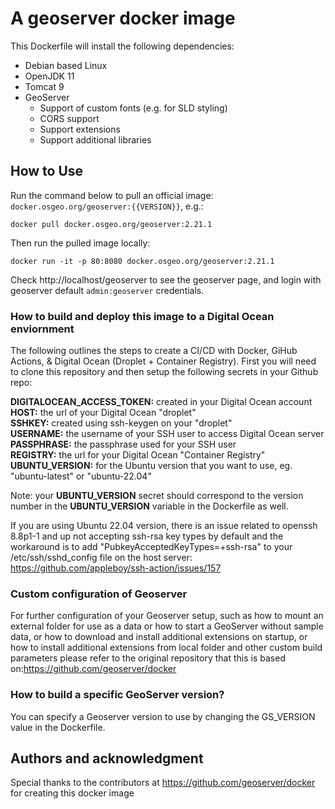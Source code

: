 # A geoserver docker image

This Dockerfile will install the following dependencies:

* Debian based Linux
* OpenJDK 11
* Tomcat 9
* GeoServer
  * Support of custom fonts (e.g. for SLD styling)
  * CORS support
  * Support extensions
  * Support additional libraries

## How to Use

Run the command below to pull an official image: ``docker.osgeo.org/geoserver:{{VERSION}}``, e.g.:

```
docker pull docker.osgeo.org/geoserver:2.21.1
```

Then run the pulled image locally:

```
docker run -it -p 80:8080 docker.osgeo.org/geoserver:2.21.1
```

Check http://localhost/geoserver to see the geoserver page,
and login with geoserver default `admin:geoserver` credentials.

### How to build and deploy this image to a Digital Ocean enviornment

The following outlines the steps to create a CI/CD with Docker, GiHub Actions, & Digital Ocean (Droplet + Container Registry).
First you will need to clone this repository and then setup the following secrets in your Github repo:

**DIGITALOCEAN_ACCESS_TOKEN:** created in your Digital Ocean account<br />
**HOST:** the url of your Digital Ocean "droplet"<br />
**SSHKEY:** created using ssh-keygen on your "droplet"<br />
**USERNAME:** the username of your SSH user to access Digital Ocean server<br />
**PASSPHRASE:** the passphrase used for your SSH user<br />
**REGISTRY:** the url for your Digital Ocean "Container Registry" <br />
**UBUNTU_VERSION:** for the Ubuntu version that you want to use, eg. "ubuntu-latest" or "ubuntu-22.04"

Note: your **UBUNTU_VERSION** secret should correspond to the version number in the **UBUNTU_VERSION** variable in the Dockerfile as well.

If you are using Ubuntu 22.04 version, there is an issue related to openssh 8.8p1-1 and up not accepting ssh-rsa key types by default and the workaround is to add "PubkeyAcceptedKeyTypes=+ssh-rsa" to your /etc/ssh/sshd_config file on the host server: https://github.com/appleboy/ssh-action/issues/157

### Custom configuration of Geoserver

For further configuration of your Geoserver setup, such as how to mount an external folder for use as a data 
or how to start a GeoServer without sample data, or how to download and install additional extensions on startup, or how to install additional extensions from local folder and other custom build parameters please refer to the original repository that this is based on:https://github.com/geoserver/docker 

### How to build a specific GeoServer version?

You can specify a Geoserver version to use by changing the GS_VERSION value in the Dockerfile. 

## Authors and acknowledgment
Special thanks to the contributors at https://github.com/geoserver/docker for creating this docker image
